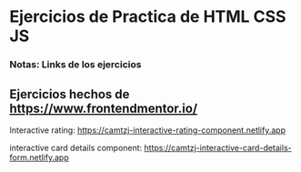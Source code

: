 # Ejercicios de Practica de HTML CSS JS

### Notas: Links de los ejercicios

## Ejercicios hechos de https://www.frontendmentor.io/

Interactive rating: https://camtzj-interactive-rating-component.netlify.app

interactive card details component: https://camtzj-interactive-card-details-form.netlify.app
